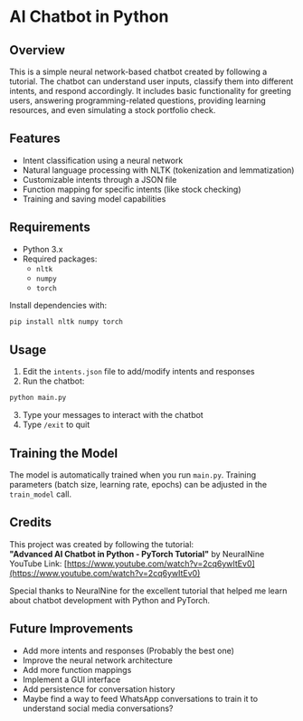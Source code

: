# AI Chatbot in Python

## Overview

This is a simple neural network-based chatbot created by following a tutorial. The chatbot can understand user inputs, classify them into different intents, and respond accordingly. 
It includes basic functionality for greeting users, answering programming-related questions, providing learning resources, and even simulating a stock portfolio check.

## Features

- Intent classification using a neural network
- Natural language processing with NLTK (tokenization and lemmatization)
- Customizable intents through a JSON file
- Function mapping for specific intents (like stock checking)
- Training and saving model capabilities

## Requirements

- Python 3.x
- Required packages:
  - `nltk`
  - `numpy`
  - `torch`

Install dependencies with:
```bash
pip install nltk numpy torch
```

## Usage

1. Edit the `intents.json` file to add/modify intents and responses
2. Run the chatbot:
```bash
python main.py
```
3. Type your messages to interact with the chatbot
4. Type `/exit` to quit

## Training the Model

The model is automatically trained when you run `main.py`. Training parameters (batch size, learning rate, epochs) can be adjusted in the `train_model` call.

## Credits

This project was created by following the tutorial:  
**"Advanced AI Chatbot in Python - PyTorch Tutorial"** by NeuralNine  
YouTube Link: [https://www.youtube.com/watch?v=2cq6ywItEv0](https://www.youtube.com/watch?v=2cq6ywItEv0)

Special thanks to NeuralNine for the excellent tutorial that helped me learn about chatbot development with Python and PyTorch.

## Future Improvements

- Add more intents and responses (Probably the best one)
- Improve the neural network architecture
- Add more function mappings
- Implement a GUI interface
- Add persistence for conversation history
- Maybe find a way to feed WhatsApp conversations to train it to understand social media conversations?
